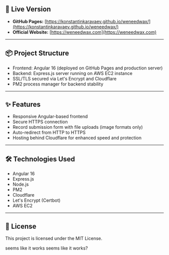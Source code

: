 ## 🚀 Live Version

- **GitHub Pages:** [https://konstantinkaravaev.github.io/weneedwax/](https://konstantinkaravaev.github.io/weneedwax/)
- **Official Website:** [https://weneedwax.com](https://weneedwax.com)

---

## 📦 Project Structure

- Frontend: Angular 16 (deployed on GitHub Pages and production server)
- Backend: Express.js server running on AWS EC2 instance
- SSL/TLS secured via Let's Encrypt and Cloudflare
- PM2 process manager for backend stability

---

## ✨ Features

- Responsive Angular-based frontend
- Secure HTTPS connection
- Record submission form with file uploads (image formats only)
- Auto-redirect from HTTP to HTTPS
- Hosting behind Cloudflare for enhanced speed and protection

---

## 🛠️ Technologies Used

- Angular 16
- Express.js
- Node.js
- PM2
- Cloudflare
- Let's Encrypt (Certbot)
- AWS EC2

---

## 📑 License

This project is licensed under the MIT License.

seems like it works
seems like it works?

